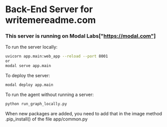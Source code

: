 # Back-End Server for writemereadme.com

### This server is running on Modal Labs["https://modal.com"]

To run the server locally:
```bash
uvicorn app.main:web_app --reload --port 8001
or
modal serve app.main
```

To deploy the server:
```bash
modal deploy app.main
```

To run the agent without running a server:
```bash
python run_graph_locally.py
```


When new packages are added, you need to add that in the image method .pip_install() of the file app/common.py







